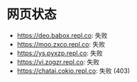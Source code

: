 # 网页状态
- https://deo.babox.repl.co: 失败
- https://moo.zxco.repl.co: 失败
- https://ys.pyxzp.repl.co: 失败
- https://vi.zogzr.repl.co: 失败
- https://chatai.cokio.repl.co: 失败 (403)
